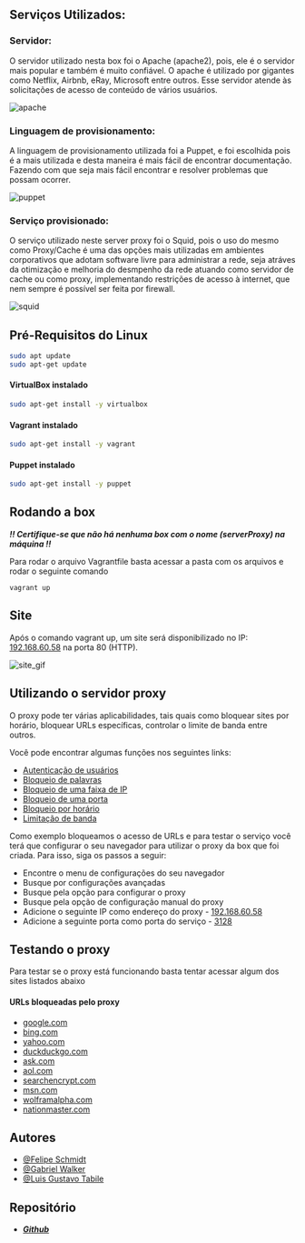 ## Serviços Utilizados:
### Servidor: 

O servidor utilizado nesta box foi o Apache (apache2), pois, ele é o servidor mais popular
e também é muito confiável. O apache é utilizado por gigantes como Netflix, Airbnb, eRay,
Microsoft entre outros. Esse servidor atende às solicitações de acesso de conteúdo de 
vários usuários.

![apache](https://ubiq.co/tech-blog/wp-content/uploads/2020/07/increase-request-timeout-apache.png)

### Linguagem de provisionamento:

A linguagem de provisionamento utilizada foi a Puppet, e foi escolhida pois é a mais 
utilizada e desta maneira é mais fácil de encontrar documentação. Fazendo com que seja 
mais fácil encontrar e resolver problemas que possam ocorrer.

![puppet](https://www.guardicore.com/wp-content/uploads/Puppet-logo-1.png)

### Serviço provisionado: 

O serviço utilizado neste server proxy foi o Squid, pois o uso do mesmo como Proxy/Cache 
é uma das opções mais utilizadas em ambientes corporativos que adotam software livre para 
administrar a rede, seja atráves da otimização e melhoria do desmpenho da rede atuando 
como servidor de cache ou como proxy, implementando restrições de acesso à internet, que 
nem sempre é possível ser feita por firewall.

![squid](https://www.arduinoecia.com.br/wp-content/uploads/2020/02/squid-logo-png.png) 

## Pré-Requisitos do Linux

```bash
sudo apt update
sudo apt-get update
```

#### VirtualBox instalado

```bash
sudo apt-get install -y virtualbox
```

#### Vagrant instalado

```bash
sudo apt-get install -y vagrant
```

#### Puppet instalado

```bash
sudo apt-get install -y puppet
```

## Rodando a box

***!! Certifique-se que não há nenhuma box com o nome (__serverProxy__) na máquina !!***

Para rodar o arquivo Vagrantfile basta acessar a pasta com os arquivos e rodar o seguinte
comando

```vagrant
vagrant up
```

## Site

Após o comando vagrant up, um site será disponibilizado no IP: [192.168.60.58](http://192.168.60.58) na porta 80 (HTTP).

![site_gif](https://user-images.githubusercontent.com/50564212/165188971-ecceabbf-6574-4918-a962-a290b4d8934f.gif)

## Utilizando o servidor proxy

O proxy pode ter várias aplicabilidades, tais quais como bloquear sites por horário, 
bloquear URLs específicas, controlar o limite de banda entre outros.

Você pode encontrar algumas funções nos seguintes links:

* [Autenticação de usuários](https://gist.github.com/jackblk/fdac4c744ddf2a0533278a38888f3caf)
* [Bloqueio de palavras](https://www.vivaolinux.com.br/topico/Squid-Iptables/Bloqueando-palavras-squid)
* [Bloqueio de uma faixa de IP](https://under-linux.org/showthread.php?t=83897)
* [Bloqueio de uma porta](https://www.cyberciti.biz/faq/linux-unix-squid-proxy-filtering-particular-port/)
* [Bloqueio por horário](https://www.vivaolinux.com.br/dica/SQUID-Liberando-Internet-por-horario)
* [Limitação de banda](https://www.vivaolinux.com.br/dica/Squid-Implementando-controle-de-banda)

Como exemplo bloqueamos o acesso de URLs e para testar o serviço você terá que configurar o seu navegador para utilizar o proxy da box que foi criada. Para isso, siga os passos a seguir:

* Encontre o menu de configurações do seu navegador
* Busque por configurações avançadas
* Busque pela opção para configurar o proxy
* Busque pela opção de configuração manual do proxy
* Adicione o seguinte IP como endereço do proxy - [192.168.60.58]()
* Adicione a seguinte porta como porta do serviço - [3128]()

## Testando o proxy

Para testar se o proxy está funcionando basta tentar acessar algum dos sites listados abaixo

#### URLs bloqueadas pelo proxy
- [google.com](https://google.com)
- [bing.com](https://bing.com)
- [yahoo.com](https://yahoo.com)
- [duckduckgo.com](https://duckduckgo.com)
- [ask.com](https://ask.com)
- [aol.com](https://aol.com)
- [searchencrypt.com](https://searchencrypt.com)
- [msn.com](https://msn.com)
- [wolframalpha.com](https://wolframalpha.com)
- [nationmaster.com](https://nationmaster.com)

## Autores

- [@Felipe Schmidt](https://www.github.com/FelipeESchmidt)
- [@Gabriel Walker](https://github.com/GabrielMWalker)
- [@Luis Gustavo Tabile](https://github.com/LuisTabile)

## Repositório

- [___Github___](https://github.com/FelipeESchmidt/vagrant-puppet-proxy)